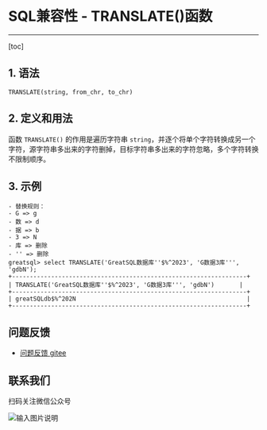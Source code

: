 # SQL兼容性 - TRANSLATE()函数
---
[toc]

## 1. 语法

```
TRANSLATE(string, from_chr, to_chr)
```

## 2. 定义和用法
函数 `TRANSLATE()` 的作用是遍历字符串 `string`，并逐个将单个字符转换成另一个字符，源字符串多出来的字符删掉，目标字符串多出来的字符忽略，多个字符转换不限制顺序。

## 3. 示例

```
- 替换规则：
- G => g
- 数 => d
- 据 => b
- 3 => N
- 库 => 删除
- '' => 删除
greatsql> select TRANSLATE('GreatSQL数据库''$%^2023', 'G数据3库''', 'gdbN');
+------------------------------------------------------------------+
| TRANSLATE('GreatSQL数据库''$%^2023', 'G数据3库''', 'gdbN')       |
+------------------------------------------------------------------+
| greatSQLdb$%^202N                                                |
+------------------------------------------------------------------+
```

**问题反馈**
---
- [问题反馈 gitee](https://gitee.com/GreatSQL/GreatSQL-Manual/issues)


**联系我们**
---

扫码关注微信公众号

![输入图片说明](https://images.gitee.com/uploads/images/2021/0802/141935_2ea2c196_8779455.jpeg "greatsql社区-wx-qrcode-0.5m.jpg")
